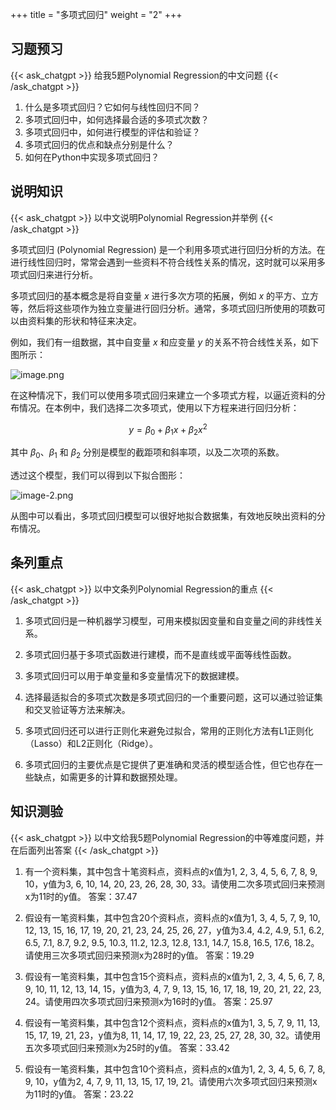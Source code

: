 +++
title = "多项式回归"
weight = "2"
+++
## 习题预习
{{< ask_chatgpt >}}
给我5题Polynomial Regression的中文问题
{{< /ask_chatgpt >}}

1. 什么是多项式回归？它如何与线性回归不同？
2. 多项式回归中，如何选择最合适的多项式次数？
3. 多项式回归中，如何进行模型的评估和验证？
4. 多项式回归的优点和缺点分别是什么？
5. 如何在Python中实现多项式回归？   

## 说明知识
{{< ask_chatgpt >}}
以中文说明Polynomial Regression并举例
{{< /ask_chatgpt >}}

多项式回归 (Polynomial Regression) 是一个利用多项式进行回归分析的方法。在进行线性回归时，常常会遇到一些资料不符合线性关系的情况，这时就可以采用多项式回归来进行分析。

多项式回归的基本概念是将自变量 $x$ 进行多次方项的拓展，例如 $x$ 的平方、立方等，然后将这些项作为独立变量进行回归分析。通常，多项式回归所使用的项数可以由资料集的形状和特征来决定。

例如，我们有一组数据，其中自变量 $x$ 和应变量 $y$ 的关系不符合线性关系，如下图所示：

![image.png](attachment:image.png)

在这种情况下，我们可以使用多项式回归来建立一个多项式方程，以逼近资料的分布情况。在本例中，我们选择二次多项式，使用以下方程来进行回归分析：

$$
y = \beta_0 + \beta_1 x + \beta_2 x^2
$$

其中 $\beta_0$、$\beta_1$ 和 $\beta_2$ 分别是模型的截距项和斜率项，以及二次项的系数。

透过这个模型，我们可以得到以下拟合图形：

![image-2.png](attachment:image-2.png)

从图中可以看出，多项式回归模型可以很好地拟合数据集，有效地反映出资料的分布情况。   

## 条列重点
{{< ask_chatgpt >}}
以中文条列Polynomial Regression的重点
{{< /ask_chatgpt >}}

1. 多项式回归是一种机器学习模型，可用来模拟因变量和自变量之间的非线性关系。

2. 多项式回归基于多项式函数进行建模，而不是直线或平面等线性函数。

3. 多项式回归可以用于单变量和多变量情况下的数据建模。

4. 选择最适拟合的多项式次数是多项式回归的一个重要问题，这可以通过验证集和交叉验证等方法来解决。

5. 多项式回归还可以进行正则化来避免过拟合，常用的正则化方法有L1正则化（Lasso）和L2正则化（Ridge）。

6. 多项式回归的主要优点是它提供了更准确和灵活的模型适合性，但它也存在一些缺点，如需更多的计算和数据预处理。   

## 知识测验
{{< ask_chatgpt >}}
以中文给我5题Polynomial Regression的中等难度问题，并在后面列出答案
{{< /ask_chatgpt >}}

1. 有一个资料集，其中包含十笔资料点，资料点的x值为1, 2, 3, 4, 5, 6, 7, 8, 9, 10，y值为3, 6, 10, 14, 20, 23, 26, 28, 30, 33。请使用二次多项式回归来预测x为11时的y值。
答案：37.47

2. 假设有一笔资料集，其中包含20个资料点，资料点的x值为1, 3, 4, 5, 7, 9, 10, 12, 13, 15, 16, 17, 19, 20, 21, 23, 24, 25, 26, 27，y值为3.4, 4.2, 4.9, 5.1, 6.2, 6.5, 7.1, 8.7, 9.2, 9.5, 10.3, 11.2, 12.3, 12.8, 13.1, 14.7, 15.8, 16.5, 17.6, 18.2。请使用三次多项式回归来预测x为28时的y值。
答案：19.29

3. 假设有一笔资料集，其中包含15个资料点，资料点的x值为1, 2, 3, 4, 5, 6, 7, 8, 9, 10, 11, 12, 13, 14, 15，y值为3, 4, 7, 9, 13, 15, 16, 17, 18, 19, 20, 21, 22, 23, 24。请使用四次多项式回归来预测x为16时的y值。
答案：25.97

4. 假设有一笔资料集，其中包含12个资料点，资料点的x值为1, 3, 5, 7, 9, 11, 13, 15, 17, 19, 21, 23，y值为8, 11, 14, 17, 19, 22, 23, 25, 27, 28, 30, 32。请使用五次多项式回归来预测x为25时的y值。
答案：33.42

5. 假设有一笔资料集，其中包含10个资料点，资料点的x值为1, 2, 3, 4, 5, 6, 7, 8, 9, 10，y值为2, 4, 7, 9, 11, 13, 15, 17, 19, 21。请使用六次多项式回归来预测x为11时的y值。
答案：23.22   

